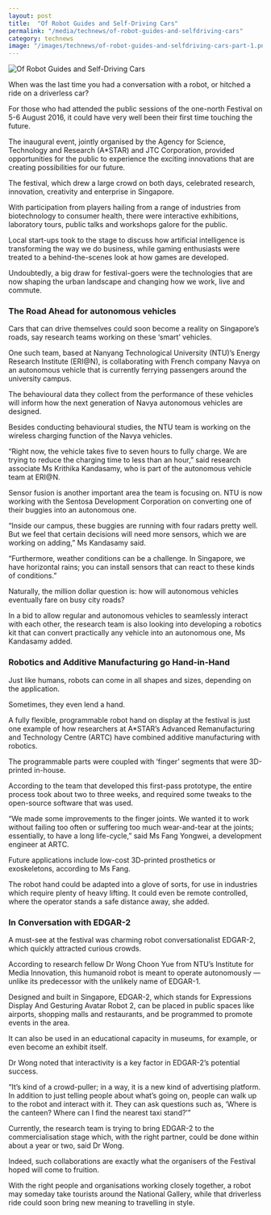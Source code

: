 ```yaml
---
layout: post
title:  "Of Robot Guides and Self-Driving Cars"
permalink: "/media/technews/of-robot-guides-and-selfdriving-cars"
category: technews
image: "/images/technews/of-robot-guides-and-selfdriving-cars-part-1.png"
---
```


![Of Robot Guides and Self-Driving Cars]({{site.baseurl}}/images/technews/of-robot-guides-and-selfdriving-cars-part-1.png)

When was the last time you had a conversation with a robot, or hitched a ride on a driverless car?

For those who had attended the public sessions of the one-north Festival on 5-6 August 2016, it could have very well been their first time touching the future. 

The inaugural event, jointly organised by the Agency for Science, Technology and Research (A*STAR) and JTC Corporation, provided opportunities for the public to experience the exciting innovations that are creating possibilities for our future. 

The festival, which drew a large crowd on both days, celebrated research, innovation, creativity and enterprise in Singapore. 

With participation from players hailing from a range of industries from biotechnology to consumer health, there were interactive exhibitions, laboratory tours, public talks and workshops galore for the public.

Local start-ups took to the stage to discuss how artificial intelligence is transforming the way we do business, while gaming enthusiasts were treated to a behind-the-scenes look at how games are developed.

Undoubtedly, a big draw for festival-goers were the technologies that are now shaping the urban landscape and changing how we work, live and commute.

### **The Road Ahead for autonomous vehicles**
Cars that can drive themselves could soon become a reality on Singapore’s roads, say research teams working on these ‘smart’ vehicles. 

One such team, based at Nanyang Technological University (NTU)’s Energy Research Institute (ERI@N), is collaborating with French company Navya on an autonomous vehicle that is currently ferrying passengers around the university campus. 

The behavioural data they collect from the performance of these vehicles will inform how the next generation of Navya autonomous vehicles are designed.

Besides conducting behavioural studies, the NTU team is working on the wireless charging function of the Navya vehicles. 

“Right now, the vehicle takes five to seven hours to fully charge. We are trying to reduce the charging time to less than an hour,” said research associate Ms Krithika Kandasamy, who is part of the autonomous vehicle team at ERI@N.

Sensor fusion is another important area the team is focusing on. NTU is now working with the Sentosa Development Corporation on converting one of their buggies into an autonomous one. 

“Inside our campus, these buggies are running with four radars pretty well. But we feel that certain decisions will need more sensors, which we are working on adding,” Ms Kandasamy said. 

“Furthermore, weather conditions can be a challenge. In Singapore, we have horizontal rains; you can install sensors that can react to these kinds of conditions.”

Naturally, the million dollar question is: how will autonomous vehicles eventually fare on busy city roads?

In a bid to allow regular and autonomous vehicles to seamlessly interact with each other, the research team is also looking into developing a robotics kit that can convert practically any vehicle into an autonomous one, Ms Kandasamy added. 

### **Robotics and Additive Manufacturing go Hand-in-Hand**
Just like humans, robots can come in all shapes and sizes, depending on the application.

Sometimes, they even lend a hand. 

A fully flexible, programmable robot hand on display at the festival is just one example of how researchers at A*STAR’s Advanced Remanufacturing and Technology Centre (ARTC) have combined additive manufacturing with robotics. 

The programmable parts were coupled with ‘finger’ segments that were 3D-printed in-house. 

According to the team that developed this first-pass prototype, the entire process took about two to three weeks, and required some tweaks to the open-source software that was used. 

“We made some improvements to the finger joints. We wanted it to work without failing too often or suffering too much wear-and-tear at the joints; essentially, to have a long life-cycle,” said Ms Fang Yongwei, a development engineer at ARTC.

Future applications include low-cost 3D-printed prosthetics or exoskeletons, according to Ms Fang.

The robot hand could be adapted into a glove of sorts, for use in industries which require plenty of heavy lifting. It could even be remote controlled, where the operator stands a safe distance away, she added.

### **In Conversation with EDGAR-2**
A must-see at the festival was charming robot conversationalist EDGAR-2, which quickly attracted curious crowds. 

According to research fellow Dr Wong Choon Yue from NTU’s Institute for Media Innovation, this humanoid robot is meant to operate autonomously — unlike its predecessor with the unlikely name of EDGAR-1.

Designed and built in Singapore, EDGAR-2, which stands for Expressions Display And Gesturing Avatar Robot 2, can be placed in public spaces like airports, shopping malls and restaurants, and be programmed to promote events in the area. 

It can also be used in an educational capacity in museums, for example, or even become an exhibit itself.

Dr Wong noted that interactivity is a key factor in EDGAR-2’s potential success. 

“It’s kind of a crowd-puller; in a way, it is a new kind of advertising platform. In addition to just telling people about what’s going on, people can walk up to the robot and interact with it. They can ask questions such as, ‘Where is the canteen? Where can I find the nearest taxi stand?’”

Currently, the research team is trying to bring EDGAR-2 to the commercialisation stage which, with the right partner, could be done within about a year or two, said Dr Wong.

Indeed, such collaborations are exactly what the organisers of the Festival hoped will come to fruition. 

With the right people and organisations working closely together, a robot may someday take tourists around the National Gallery, while that driverless ride could soon bring new meaning to travelling in style.

